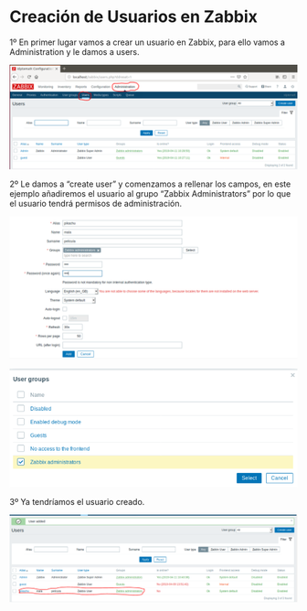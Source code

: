 # Creación de Usuarios en Zabbix

1º En primer lugar vamos a crear un usuario en Zabbix, para ello vamos a Administration y le damos a users.

![imagen](imagenes/image043.png)

2º Le damos a “create user” y comenzamos a rellenar los campos, en este ejemplo añadiremos el usuario al grupo “Zabbix Administrators” por lo que el usuario tendrá permisos de administración.

![imagen](imagenes/image045.png)

![imagen](imagenes/image047.png)

3º Ya tendríamos el usuario creado.

![imagen](imagenes/image049.png)